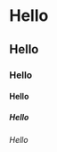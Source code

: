 <!--Tiltle of 1 - 6 levels

# Hello
## Hello 
### Hello 
#### Hello
##### Hello
###### Hello 

-->

# Hello
## Hello 
### Hello 
#### Hello
##### Hello
###### Hello 

